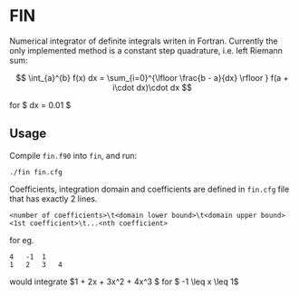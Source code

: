 # FIN

Numerical integrator of definite integrals writen in Fortran. Currently the only
implemented method is a constant step quadrature, i.e. left Riemann sum:

$$ \int_{a}^{b} f(x) dx = \sum_{i=0}^{\lfloor \frac{b - a}{dx} \rfloor } f(a + i\cdot dx)\cdot dx $$

for $ dx = 0.01 $

## Usage

Compile `fin.f90` into `fin`, and run:

```
./fin fin.cfg
```

Coefficients, integration domain and coefficients are defined in `fin.cfg` file
that has exactly 2 lines.

```
<number of coefficients>\t<domain lower bound>\t<domain upper bound>
<1st coefficient>\t...<nth coefficient>
```

for eg.

```
4   -1  1
1   2   3   4
```

would integrate $1 + 2x + 3x^2 + 4x^3 $ for $ -1 \leq x \leq 1$

